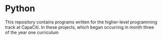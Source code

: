 # Python
This repository contains programs written for the higher-level programming track at  CapaCiti. In these projects, which began occurring in month three of the year one curriculum
